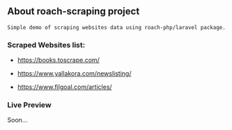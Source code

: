 ## About roach-scraping project

    Simple demo of scraping websites data using roach-php/laravel package.

### Scraped Websites list:

- https://books.toscrape.com/ 

- https://www.yallakora.com/newslisting/

- https://www.filgoal.com/articles/

### Live Preview

Soon...
